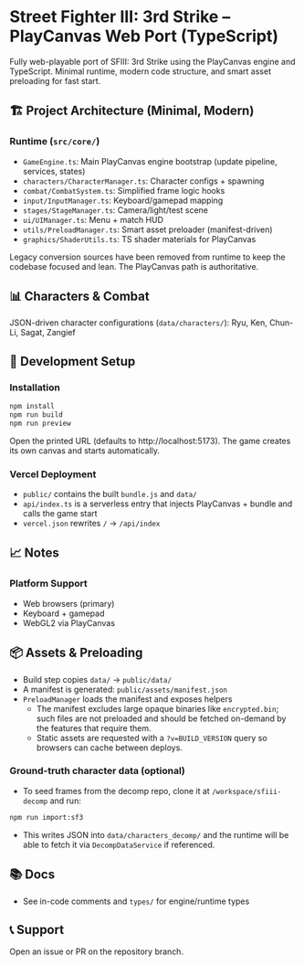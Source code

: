 
# Street Fighter III: 3rd Strike – PlayCanvas Web Port (TypeScript)

Fully web-playable port of SFIII: 3rd Strike using the PlayCanvas engine and TypeScript. Minimal runtime, modern code structure, and smart asset preloading for fast start.

## 🏗️ Project Architecture (Minimal, Modern)

### Runtime (`src/core/`)
- `GameEngine.ts`: Main PlayCanvas engine bootstrap (update pipeline, services, states)
- `characters/CharacterManager.ts`: Character configs + spawning
- `combat/CombatSystem.ts`: Simplified frame logic hooks
- `input/InputManager.ts`: Keyboard/gamepad mapping
- `stages/StageManager.ts`: Camera/light/test scene
- `ui/UIManager.ts`: Menu + match HUD
- `utils/PreloadManager.ts`: Smart asset preloader (manifest-driven)
- `graphics/ShaderUtils.ts`: TS shader materials for PlayCanvas

Legacy conversion sources have been removed from runtime to keep the codebase focused and lean. The PlayCanvas path is authoritative.

## 📊 Characters & Combat

JSON-driven character configurations (`data/characters/`): Ryu, Ken, Chun-Li, Sagat, Zangief

## 🔧 Development Setup

### Installation
```bash
npm install
npm run build
npm run preview
```

Open the printed URL (defaults to http://localhost:5173). The game creates its own canvas and starts automatically.

### Vercel Deployment
- `public/` contains the built `bundle.js` and `data/`
- `api/index.ts` is a serverless entry that injects PlayCanvas + bundle and calls the game start
- `vercel.json` rewrites `/` → `/api/index`

## 📈 Notes

### Platform Support
- Web browsers (primary)
- Keyboard + gamepad
- WebGL2 via PlayCanvas

## 📦 Assets & Preloading
- Build step copies `data/` → `public/data/`
- A manifest is generated: `public/assets/manifest.json`
- `PreloadManager` loads the manifest and exposes helpers
  - The manifest excludes large opaque binaries like `encrypted.bin`; such files are not preloaded and should be fetched on-demand by the features that require them.
  - Static assets are requested with a `?v=BUILD_VERSION` query so browsers can cache between deploys.

### Ground-truth character data (optional)
- To seed frames from the decomp repo, clone it at `/workspace/sfiii-decomp` and run:
```bash
npm run import:sf3
```
- This writes JSON into `data/characters_decomp/` and the runtime will be able to fetch it via `DecompDataService` if referenced.

## 📚 Docs
- See in-code comments and `types/` for engine/runtime types

## 📞 Support
Open an issue or PR on the repository branch.
